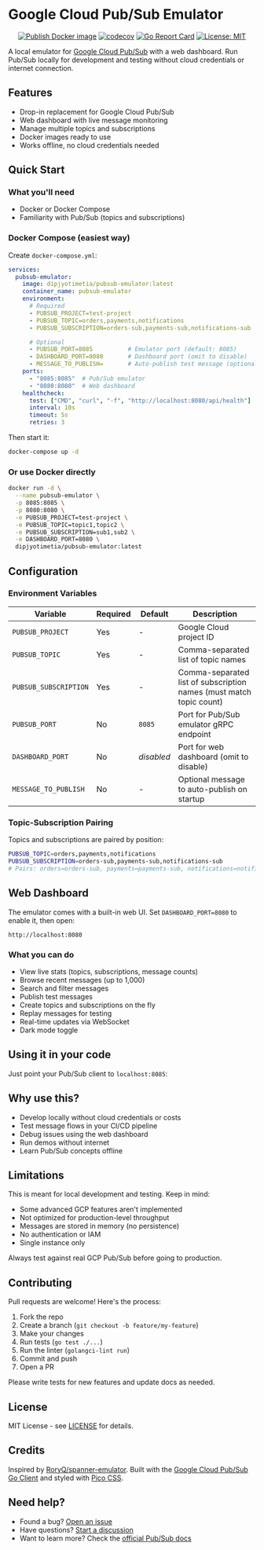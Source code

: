# Google Cloud Pub/Sub Emulator

<div align="center">

[![Publish Docker image](https://github.com/dipjyotimetia/pubsub-emulator/actions/workflows/docker-publish.yaml/badge.svg)](https://github.com/dipjyotimetia/pubsub-emulator/actions/workflows/docker-publish.yaml)
[![codecov](https://codecov.io/github/dipjyotimetia/pubsub-emulator/graph/badge.svg?token=PO4ID8VSP5)](https://codecov.io/github/dipjyotimetia/pubsub-emulator)
[![Go Report Card](https://goreportcard.com/badge/github.com/dipjyotimetia/pubsub-emulator)](https://goreportcard.com/report/github.com/dipjyotimetia/pubsub-emulator)
[![License: MIT](https://img.shields.io/badge/License-MIT-yellow.svg)](https://opensource.org/licenses/MIT)

</div>

A local emulator for [Google Cloud Pub/Sub](https://cloud.google.com/pubsub/docs/emulator) with a web dashboard. Run Pub/Sub locally for development and testing without cloud credentials or internet connection.

## Features

- Drop-in replacement for Google Cloud Pub/Sub
- Web dashboard with live message monitoring
- Manage multiple topics and subscriptions
- Docker images ready to use
- Works offline, no cloud credentials needed

## Quick Start

### What you'll need

- Docker or Docker Compose
- Familiarity with Pub/Sub (topics and subscriptions)

### Docker Compose (easiest way)

Create `docker-compose.yml`:

```yaml
services:
  pubsub-emulator:
    image: dipjyotimetia/pubsub-emulator:latest
    container_name: pubsub-emulator
    environment:
      # Required
      - PUBSUB_PROJECT=test-project
      - PUBSUB_TOPIC=orders,payments,notifications
      - PUBSUB_SUBSCRIPTION=orders-sub,payments-sub,notifications-sub

      # Optional
      - PUBSUB_PORT=8085          # Emulator port (default: 8085)
      - DASHBOARD_PORT=8080       # Dashboard port (omit to disable)
      - MESSAGE_TO_PUBLISH=       # Auto-publish test message (optional)
    ports:
      - "8085:8085"  # Pub/Sub emulator
      - "8080:8080"  # Web dashboard
    healthcheck:
      test: ["CMD", "curl", "-f", "http://localhost:8080/api/health"]
      interval: 10s
      timeout: 5s
      retries: 3
```

Then start it:

```bash
docker-compose up -d
```

### Or use Docker directly

```bash
docker run -d \
  --name pubsub-emulator \
  -p 8085:8085 \
  -p 8080:8080 \
  -e PUBSUB_PROJECT=test-project \
  -e PUBSUB_TOPIC=topic1,topic2 \
  -e PUBSUB_SUBSCRIPTION=sub1,sub2 \
  -e DASHBOARD_PORT=8080 \
  dipjyotimetia/pubsub-emulator:latest
```

## Configuration

### Environment Variables

| Variable | Required | Default | Description |
|----------|----------|---------|-------------|
| `PUBSUB_PROJECT` | Yes | - | Google Cloud project ID |
| `PUBSUB_TOPIC` | Yes | - | Comma-separated list of topic names |
| `PUBSUB_SUBSCRIPTION` | Yes | - | Comma-separated list of subscription names (must match topic count) |
| `PUBSUB_PORT` | No | `8085` | Port for Pub/Sub emulator gRPC endpoint |
| `DASHBOARD_PORT` | No | _disabled_ | Port for web dashboard (omit to disable) |
| `MESSAGE_TO_PUBLISH` | No | - | Optional message to auto-publish on startup |

### Topic-Subscription Pairing

Topics and subscriptions are paired by position:

```bash
PUBSUB_TOPIC=orders,payments,notifications
PUBSUB_SUBSCRIPTION=orders-sub,payments-sub,notifications-sub
# Pairs: orders↔orders-sub, payments↔payments-sub, notifications↔notifications-sub
```

## Web Dashboard

The emulator comes with a built-in web UI. Set `DASHBOARD_PORT=8080` to enable it, then open:

```
http://localhost:8080
```

### What you can do

- View live stats (topics, subscriptions, message counts)
- Browse recent messages (up to 1,000)
- Search and filter messages
- Publish test messages
- Create topics and subscriptions on the fly
- Replay messages for testing
- Real-time updates via WebSocket
- Dark mode toggle

## Using it in your code

Just point your Pub/Sub client to `localhost:8085`:

## Why use this?

- Develop locally without cloud credentials or costs
- Test message flows in your CI/CD pipeline
- Debug issues using the web dashboard
- Run demos without internet
- Learn Pub/Sub concepts offline

## Limitations

This is meant for local development and testing. Keep in mind:

- Some advanced GCP features aren't implemented
- Not optimized for production-level throughput
- Messages are stored in memory (no persistence)
- No authentication or IAM
- Single instance only

Always test against real GCP Pub/Sub before going to production.

## Contributing

Pull requests are welcome! Here's the process:

1. Fork the repo
2. Create a branch (`git checkout -b feature/my-feature`)
3. Make your changes
4. Run tests (`go test ./...`)
5. Run the linter (`golangci-lint run`)
6. Commit and push
7. Open a PR

Please write tests for new features and update docs as needed.

## License

MIT License - see [LICENSE](LICENSE) for details.

## Credits

Inspired by [RoryQ/spanner-emulator](https://github.com/RoryQ/spanner-emulator). Built with the [Google Cloud Pub/Sub Go Client](https://pkg.go.dev/cloud.google.com/go/pubsub) and styled with [Pico CSS](https://picocss.com/).

## Need help?

- Found a bug? [Open an issue](https://github.com/dipjyotimetia/pubsub-emulator/issues)
- Have questions? [Start a discussion](https://github.com/dipjyotimetia/pubsub-emulator/discussions)
- Want to learn more? Check the [official Pub/Sub docs](https://cloud.google.com/pubsub/docs)

